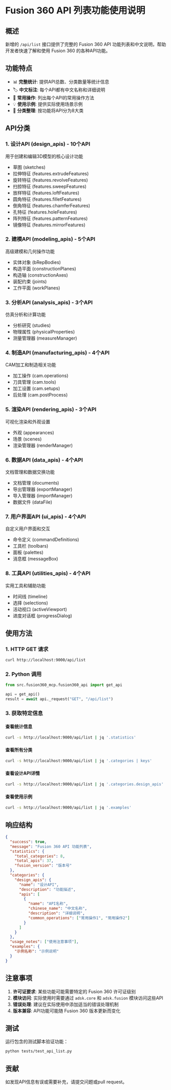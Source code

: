 # Fusion 360 API 列表功能使用说明

## 概述

新增的 `/api/list` 接口提供了完整的 Fusion 360 API 功能列表和中文说明，帮助开发者快速了解和使用 Fusion 360 的各种API功能。

## 功能特点

- 📊 **完整统计**: 提供API总数、分类数量等统计信息
- 🏷️ **中文标注**: 每个API都有中文名称和详细说明
- 🔧 **常用操作**: 列出每个API的常用操作方法
- 💡 **使用示例**: 提供实际使用场景示例
- 📂 **分类整理**: 按功能将API分为8大类

## API分类

### 1. 设计API (design_apis) - 10个API
用于创建和编辑3D模型的核心设计功能
- 草图 (sketches)
- 拉伸特征 (features.extrudeFeatures)
- 旋转特征 (features.revolveFeatures)
- 扫掠特征 (features.sweepFeatures)
- 放样特征 (features.loftFeatures)
- 圆角特征 (features.filletFeatures)
- 倒角特征 (features.chamferFeatures)
- 孔特征 (features.holeFeatures)
- 阵列特征 (features.patternFeatures)
- 镜像特征 (features.mirrorFeatures)

### 2. 建模API (modeling_apis) - 5个API
高级建模和几何操作功能
- 实体对象 (bRepBodies)
- 构造平面 (constructionPlanes)
- 构造轴 (constructionAxes)
- 装配约束 (joints)
- 工作平面 (workPlanes)

### 3. 分析API (analysis_apis) - 3个API
仿真分析和计算功能
- 分析研究 (studies)
- 物理属性 (physicalProperties)
- 测量管理器 (measureManager)

### 4. 制造API (manufacturing_apis) - 4个API
CAM加工和制造相关功能
- 加工操作 (cam.operations)
- 刀具管理 (cam.tools)
- 加工设置 (cam.setups)
- 后处理 (cam.postProcess)

### 5. 渲染API (rendering_apis) - 3个API
可视化渲染和外观设置
- 外观 (appearances)
- 场景 (scenes)
- 渲染管理器 (renderManager)

### 6. 数据API (data_apis) - 4个API
文档管理和数据交换功能
- 文档管理 (documents)
- 导出管理器 (exportManager)
- 导入管理器 (importManager)
- 数据文件 (dataFile)

### 7. 用户界面API (ui_apis) - 4个API
自定义用户界面和交互
- 命令定义 (commandDefinitions)
- 工具栏 (toolbars)
- 面板 (palettes)
- 消息框 (messageBox)

### 8. 工具API (utilities_apis) - 4个API
实用工具和辅助功能
- 时间线 (timeline)
- 选择 (selections)
- 活动视口 (activeViewport)
- 进度对话框 (progressDialog)

## 使用方法

### 1. HTTP GET 请求
```bash
curl http://localhost:9000/api/list
```

### 2. Python 调用
```python
from src.fusion360_mcp.fusion360_api import get_api

api = get_api()
result = await api._request("GET", "/api/list")
```

### 3. 获取特定信息

#### 查看统计信息
```bash
curl -s http://localhost:9000/api/list | jq '.statistics'
```

#### 查看所有分类
```bash
curl -s http://localhost:9000/api/list | jq '.categories | keys'
```

#### 查看设计API详情
```bash
curl -s http://localhost:9000/api/list | jq '.categories.design_apis'
```

#### 查看使用示例
```bash
curl -s http://localhost:9000/api/list | jq '.examples'
```

## 响应结构

```json
{
  "success": true,
  "message": "Fusion 360 API 功能列表",
  "statistics": {
    "total_categories": 8,
    "total_apis": 37,
    "fusion_version": "版本号"
  },
  "categories": {
    "design_apis": {
      "name": "设计API",
      "description": "功能描述",
      "apis": [
        {
          "name": "API名称",
          "chinese_name": "中文名称",
          "description": "详细说明",
          "common_operations": ["常用操作1", "常用操作2"]
        }
      ]
    }
  },
  "usage_notes": ["使用注意事项"],
  "examples": {
    "示例名称": "示例说明"
  }
}
```

## 注意事项

1. **许可证要求**: 某些功能可能需要特定的 Fusion 360 许可证级别
2. **模块访问**: 实际使用时需要通过 `adsk.core` 和 `adsk.fusion` 模块访问这些API
3. **错误处理**: 建议在实际使用中添加适当的错误处理机制
4. **版本兼容**: API功能可能随 Fusion 360 版本更新而变化

## 测试

运行包含的测试脚本验证功能：
```bash
python tests/test_api_list.py
```

## 贡献

如发现API信息有误或需要补充，请提交问题或pull request。
